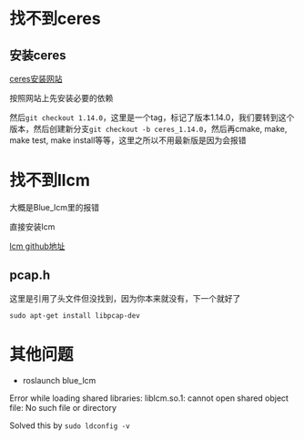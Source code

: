 # 找不到ceres

## 安装ceres

[ceres安装网站](http://ceres-solver.org/)

按照网站上先安装必要的依赖

然后`git checkout 1.14.0`，这里是一个tag，标记了版本1.14.0，我们要转到这个版本，然后创建新分支`git checkout -b ceres_1.14.0`，然后再cmake, make, make test, make install等等，这里之所以不用最新版是因为会报错

# 找不到llcm

大概是Blue_lcm里的报错

直接安装lcm

[lcm github地址](https://github.com/lcm-proj/lcm)

## pcap.h

这里是引用了头文件但没找到，因为你本来就没有，下一个就好了

`sudo apt-get install libpcap-dev`

# 其他问题

- roslaunch blue_lcm

Error while loading shared libraries: liblcm.so.1: cannot open shared object file: No such file or directory

Solved this by `sudo ldconfig -v`
